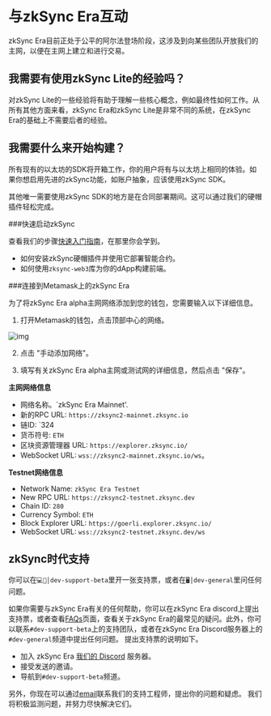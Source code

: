 # 与zkSync Era互动

zkSync Era目前正处于公平的阿尔法登场阶段，这涉及到向某些团队开放我们的主网，以便在主网上建立和进行交易。

## 我需要有使用zkSync Lite的经验吗？

对zkSync Lite的一些经验将有助于理解一些核心概念，例如最终性如何工作。从所有其他方面来看，zkSync Era和zkSync Lite是非常不同的系统，在zkSync Era的基础上不需要后者的经验。

## 我需要什么来开始构建？

所有现有的以太坊的SDK将开箱工作，你的用户将有与以太坊上相同的体验。如果你想启用先进的zkSync功能，如账户抽象，应该使用zkSync SDK。

其他唯一需要使用zkSync SDK的地方是在合同部署期间。这可以通过我们的硬帽插件轻松完成。

###快速启动zkSync

查看我们的步骤[快速入门指南](.../building-on-zksync/hello-world.md)，在那里你会学到。

- 如何安装zkSync硬帽插件并使用它部署智能合约。
- 如何使用`zksync-web3`库为你的dApp构建前端。

###连接到Metamask上的zkSync Era

为了将zkSync Era alpha主网网络添加到您的钱包，您需要输入以下详细信息。

1. 打开Metamask的钱包，点击顶部中心的网络。

![img](../../assets/images/connect-1.png)

2. 点击 "手动添加网络"。

3. 填写有关zkSync Era alpha主网或测试网的详细信息，然后点击 "保存"。

**主网网络信息**

- 网络名称。`zkSync Era Mainnet'.
- 新的RPC URL: `https://zksync2-mainnet.zksync.io `
- 链ID: `324
- 货币符号: `ETH `
- 区块资源管理器 URL: `https://explorer.zksync.io/`
- WebSocket URL: `wss://zksync2-mainnet.zksync.io/ws`。


**Testnet网络信息**

- Network Name: `zkSync Era Testnet`
- New RPC URL: `https://zksync2-testnet.zksync.dev`
- Chain ID: `280`
- Currency Symbol: `ETH`
- Block Explorer URL: `https://goerli.explorer.zksync.io/`
- WebSocket URL: `wss://zksync2-testnet.zksync.dev/ws`

## zkSync时代支持

你可以在`💻🧪│dev-support-beta`里开一张支持票，或者在`🖥│dev-general`里问任何问题。

如果你需要与zkSync Era有关的任何帮助，你可以在zkSync Era discord上提出支持票，或者查看[FAQs](.../troubleshooting/faq.md)页面，查看关于zkSync Era的最常见的疑问。此外，你可以联系`#dev-support-beta`上的支持团队，或者在zkSync Era Discord服务器上的`#dev-general`频道中提出任何问题。
提出支持票的说明如下。

- 加入 zkSync Era [我们的 Discord](https://join.zksync.dev/) 服务器。
- 接受发送的邀请。
- 导航到`#dev-support-beta`频道。

另外，你现在可以通过[email](mailto:support@zksync.io)联系我们的支持工程师，提出你的问题和疑虑。
我们将积极监测问题，并努力尽快解决它们。


<!-- **Testnet network info**

- Network Name: `zkSync alpha testnet`
- New RPC URL: `https://zksync2-testnet.zksync.dev`
- Chain ID: `280`
- Currency Symbol: `ETH`
- Block Explorer URL: `https://goerli.explorer.zksync.io/`
- WebSocket URL: `wss://zksync2-testnet.zksync.dev/ws` -->

<!-- ## 使用zkSync门户网站存入和提取资金

由于测试网是在Goerli网络上运行，你需要先获得一些Goerli ETH。试试下面的任何一个龙头。

- [https://goerli-faucet.mudit.blog/](https://goerli-faucet.mudit.blog/)
- [https://faucets.chain.link/goerli](https://faucets.chain.link/goerli)
- [https://goerli-faucet.slock.it/](https://goerli-faucet.slock.it/)
- [https://goerlifaucet.com/](https://goerlifaucet.com/)

**Step 1**

前往[https://portal.zksync.io/](https://portal.zksync.io/)并连接你的钱包。你会自动被要求添加 "zkSync Era testnet Goerli "网络。

你也可以手动添加网络到你的metamask中。

- Network Name: `zkSync mainnet`
- New RPC URL: `https://zksync2-mainnet.zksync.io`
- Chain ID: `324` -->
<!-- 
**Step 2 (如果你没有Goerli ETH，请跳过。)**

我们首先进入 "桥梁"，然后 "存款"，将一些$ETH存入zkSync Era。

![image](../../assets/images/faq-1.png)

**Step 3**

接下来，我们去 "Faucet "获取一些测试网的$ETH、$LINK、$DAI、$WBTC和$USDC到我们的zkSync地址。

![image](../../assets/images/faq-2.png)

申领后在 "余额 "处查看你的余额。

![image](../../assets/images/faq-3.png)

**Step 4**

现在转到 "转移"。输入另一个钱包的地址，并转移一些代币到它。如果你没有ETH，就用DAI支付费用。

![image](../../assets/images/faq-4.png)

**Step 5**

最后我们去 "提款"，从zkSync提取一些\$DAI回到Goerli。用ETH支付费用。


![image](../../assets/images/faq-5.png) -->
